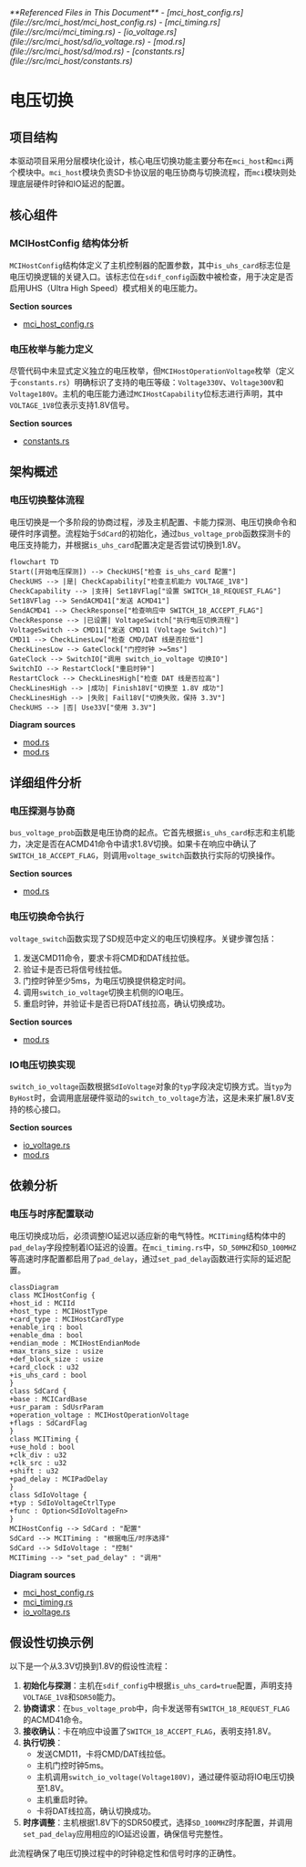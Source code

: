 <cite>
**Referenced Files in This Document**   
- [mci_host_config.rs](file://src/mci_host/mci_host_config.rs)
- [mci_timing.rs](file://src/mci/mci_timing.rs)
- [io_voltage.rs](file://src/mci_host/sd/io_voltage.rs)
- [mod.rs](file://src/mci_host/sd/mod.rs)
- [constants.rs](file://src/mci_host/constants.rs)
</cite>

# 电压切换

## 项目结构
本驱动项目采用分层模块化设计，核心电压切换功能主要分布在`mci_host`和`mci`两个模块中。`mci_host`模块负责SD卡协议层的电压协商与切换流程，而`mci`模块则处理底层硬件时钟和IO延迟的配置。

## 核心组件

### MCIHostConfig 结构体分析
`MCIHostConfig`结构体定义了主机控制器的配置参数，其中`is_uhs_card`标志位是电压切换逻辑的关键入口。该标志位在`sdif_config`函数中被检查，用于决定是否启用UHS（Ultra High Speed）模式相关的电压能力。

**Section sources**
- [mci_host_config.rs](file://src/mci_host/mci_host_config.rs#L1-L83)

### 电压枚举与能力定义
尽管代码中未显式定义独立的电压枚举，但`MCIHostOperationVoltage`枚举（定义于`constants.rs`）明确标识了支持的电压等级：`Voltage330V`、`Voltage300V`和`Voltage180V`。主机的电压能力通过`MCIHostCapability`位标志进行声明，其中`VOLTAGE_1V8`位表示支持1.8V信号。

**Section sources**
- [constants.rs](file://src/mci_host/constants.rs#L250-L299)

## 架构概述

### 电压切换整体流程
电压切换是一个多阶段的协商过程，涉及主机配置、卡能力探测、电压切换命令和硬件时序调整。流程始于`SdCard`的初始化，通过`bus_voltage_prob`函数探测卡的电压支持能力，并根据`is_uhs_card`配置决定是否尝试切换到1.8V。

```mermaid
flowchart TD
Start([开始电压探测]) --> CheckUHS["检查 is_uhs_card 配置"]
CheckUHS --> |是| CheckCapability["检查主机能力 VOLTAGE_1V8"]
CheckCapability --> |支持| Set18VFlag["设置 SWITCH_18_REQUEST_FLAG"]
Set18VFlag --> SendACMD41["发送 ACMD41"]
SendACMD41 --> CheckResponse["检查响应中 SWITCH_18_ACCEPT_FLAG"]
CheckResponse --> |已设置| VoltageSwitch["执行电压切换流程"]
VoltageSwitch --> CMD11["发送 CMD11 (Voltage Switch)"]
CMD11 --> CheckLinesLow["检查 CMD/DAT 线是否拉低"]
CheckLinesLow --> GateClock["门控时钟 >=5ms"]
GateClock --> SwitchIO["调用 switch_io_voltage 切换IO"]
SwitchIO --> RestartClock["重启时钟"]
RestartClock --> CheckLinesHigh["检查 DAT 线是否拉高"]
CheckLinesHigh --> |成功| Finish18V["切换至 1.8V 成功"]
CheckLinesHigh --> |失败| Fail18V["切换失败，保持 3.3V"]
CheckUHS --> |否| Use33V["使用 3.3V"]
```

**Diagram sources**
- [mod.rs](file://src/mci_host/sd/mod.rs#L354-L459)
- [mod.rs](file://src/mci_host/sd/mod.rs#L1269-L1307)

## 详细组件分析

### 电压探测与协商
`bus_voltage_prob`函数是电压协商的起点。它首先根据`is_uhs_card`标志和主机能力，决定是否在ACMD41命令中请求1.8V切换。如果卡在响应中确认了`SWITCH_18_ACCEPT_FLAG`，则调用`voltage_switch`函数执行实际的切换操作。

**Section sources**
- [mod.rs](file://src/mci_host/sd/mod.rs#L354-L459)

### 电压切换命令执行
`voltage_switch`函数实现了SD规范中定义的电压切换程序。关键步骤包括：
1.  发送CMD11命令，要求卡将CMD和DAT线拉低。
2.  验证卡是否已将信号线拉低。
3.  门控时钟至少5ms，为电压切换提供稳定时间。
4.  调用`switch_io_voltage`切换主机侧的IO电压。
5.  重启时钟，并验证卡是否已将DAT线拉高，确认切换成功。

**Section sources**
- [mod.rs](file://src/mci_host/sd/mod.rs#L1269-L1307)

### IO电压切换实现
`switch_io_voltage`函数根据`SdIoVoltage`对象的`typ`字段决定切换方式。当`typ`为`ByHost`时，会调用底层硬件驱动的`switch_to_voltage`方法，这是未来扩展1.8V支持的核心接口。

**Section sources**
- [io_voltage.rs](file://src/mci_host/sd/io_voltage.rs#L0-L34)
- [mod.rs](file://src/mci_host/sd/mod.rs#L422-L459)

## 依赖分析

### 电压与时序配置联动
电压切换成功后，必须调整IO延迟以适应新的电气特性。`MCITiming`结构体中的`pad_delay`字段控制着IO延迟的设置。在`mci_timing.rs`中，`SD_50MHZ`和`SD_100MHZ`等高速时序配置都启用了`pad_delay`，通过`set_pad_delay`函数进行实际的延迟配置。

```mermaid
classDiagram
class MCIHostConfig {
+host_id : MCIId
+host_type : MCIHostType
+card_type : MCIHostCardType
+enable_irq : bool
+enable_dma : bool
+endian_mode : MCIHostEndianMode
+max_trans_size : usize
+def_block_size : usize
+card_clock : u32
+is_uhs_card : bool
}
class SdCard {
+base : MCICardBase
+usr_param : SdUsrParam
+operation_voltage : MCIHostOperationVoltage
+flags : SdCardFlag
}
class MCITiming {
+use_hold : bool
+clk_div : u32
+clk_src : u32
+shift : u32
+pad_delay : MCIPadDelay
}
class SdIoVoltage {
+typ : SdIoVoltageCtrlType
+func : Option<SdIoVoltageFn>
}
MCIHostConfig --> SdCard : "配置"
SdCard --> MCITiming : "根据电压/时序选择"
SdCard --> SdIoVoltage : "控制"
MCITiming --> "set_pad_delay" : "调用"
```

**Diagram sources**
- [mci_host_config.rs](file://src/mci_host/mci_host_config.rs#L1-L83)
- [mci_timing.rs](file://src/mci/mci_timing.rs#L1-L182)
- [io_voltage.rs](file://src/mci_host/sd/io_voltage.rs#L0-L34)

## 假设性切换示例

以下是一个从3.3V切换到1.8V的假设性流程：

1.  **初始化与探测**：主机在`sdif_config`中根据`is_uhs_card=true`配置，声明支持`VOLTAGE_1V8`和`SDR50`能力。
2.  **协商请求**：在`bus_voltage_prob`中，向卡发送带有`SWITCH_18_REQUEST_FLAG`的ACMD41命令。
3.  **接收确认**：卡在响应中设置了`SWITCH_18_ACCEPT_FLAG`，表明支持1.8V。
4.  **执行切换**：
    *   发送CMD11，卡将CMD/DAT线拉低。
    *   主机门控时钟5ms。
    *   主机调用`switch_io_voltage(Voltage180V)`，通过硬件驱动将IO电压切换至1.8V。
    *   主机重启时钟。
    *   卡将DAT线拉高，确认切换成功。
5.  **时序调整**：主机根据1.8V下的SDR50模式，选择`SD_100MHZ`时序配置，并调用`set_pad_delay`应用相应的IO延迟设置，确保信号完整性。

此流程确保了电压切换过程中的时钟稳定性和信号时序的正确性。
